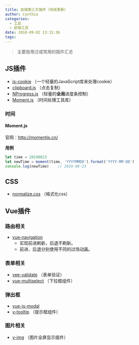 ```yaml
---
title: 前端第三方插件（持续更新）
author: Cynthia
categories:
  - 工具
  - 前端工具
date: 2018-09-02 13:15:36
tags:
---
```


>  主要放用过或常用的插件汇总

<!--more-->

## JS插件

- [js-cookie](https://www.baidu.com/s?ie=utf-8&f=8&rsv_bp=1&tn=baidu&wd=js-cookie&oq=vue-js-modal&rsv_pq=b3831c4400006399&rsv_t=a31fsazUzRuxTpF5KWAoTrfvJSoMiliKTZ9scIwAUvNnaJkuKLiw2sPZiEs&rqlang=cn&rsv_enter=1&inputT=647&rsv_n=2&rsv_sug3=4&bs=vue-js-modal) （一个轻量的JavaScript库来处理cookie）
- [clipboard.js](https://www.baidu.com/s?ie=utf-8&f=8&rsv_bp=1&tn=baidu&wd=clipboard&oq=express%25E4%25B9%25A6%25E7%25B1%258D&rsv_pq=d915ef7400024d99&rsv_t=7d2aEHq3%2FOC2YdLgXT%2BasHo6VTX9zuQ8OZJL3nHPYaCeq7ZRJQH9xV9y1qk&rqlang=cn&rsv_enter=1&inputT=914&rsv_n=2&rsv_sug3=15&rsv_sug1=11&rsv_sug7=100&rsv_sug2=0&rsv_sug4=915)   （点击复制）
- [NProgress.js](http://ricostacruz.com/nprogress/)   （轻量的**全局**进度条控制）
- [Moment.js](https://www.jianshu.com/p/e5b7c0606a3f)     （时间处理工具库）



### 时间

#### Moment.js

官网：<http://momentjs.cn/>

**用例**

```js
let time = 20190823
let newTime = moment(time, 'YYYYMMDD').format('YYYY-MM-DD')
console.log(newTime)	// 2019-08-23
```









## CSS

- [normalize.css](http://necolas.github.io/normalize.css/)  （格式化css）







## Vue插件



### 路由相关

- [vue-navigation](http://www.hangge.com/blog/cache/detail_2133.html)
  - 实现前进刷新，后退不刷新。
  - 前进、后退分别使用不同的过场动画。





### 表单相关

- [vee-validate](https://www.baidu.com/s?ie=utf-8&f=8&rsv_bp=1&tn=baidu&wd=vee-validate&oq=this.%2524validator.&rsv_pq=f843a7f400005242&rsv_t=d8c98pUT5Da4lyJVCEbe06naY8XAJKNZnNYi39mpboaLBRmMOUafIWLhUNc&rqlang=cn&rsv_enter=1&inputT=721&rsv_n=2&rsv_sug3=6&rsv_sug1=4&rsv_sug7=100&rsv_sug2=0&rsv_sug4=721)   （表单验证）
- [vue-multiselect](https://github.com/monterail/vue-multiselect)  （下拉框组件）



### 弹出框

- [vue-js-modal](https://www.baidu.com/s?ie=utf-8&f=8&rsv_bp=1&tn=baidu&wd=vue-js-modal&oq=modal&rsv_pq=a51308d00000be2a&rsv_t=d788FFBxIw8wNDuftw3wZO1Bt8SOAyIrNT42JK6MUnMCju%2B5F22R6XpgyOQ&rqlang=cn&rsv_enter=1&inputT=647&rsv_n=2&rsv_sug3=3&rsv_sug2=0&rsv_sug4=648)
- [v-tooltip](https://github.com/Akryum/v-tooltip#readme)   （提示框组件）



### 图片相关

- [v-img](https://www.npmjs.com/package/v-img)   （图片全屏显示插件）








